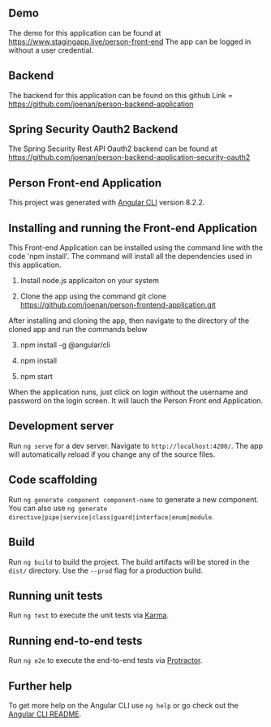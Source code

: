 ## Demo 
The demo for this application can be found at https://www.stagingapp.live/person-front-end The app can be logged in without a user credential. 

## Backend
The backend for this application can be found on this github Link = https://github.com/joenan/person-backend-application

## Spring Security Oauth2 Backend
The Spring Security Rest API Oauth2 backend can be found at https://github.com/joenan/person-backend-application-security-oauth2

## Person Front-end Application
This project was generated with [Angular CLI](https://github.com/angular/angular-cli) version 8.2.2.

## Installing and running the Front-end Application 
This Front-end Application can be installed using the command line with the code 'npm install'. The command will install all the dependencies used in this application.

1. Install node.js applicaiton on your system

2. Clone the app using the command  git clone https://github.com/joenan/person-frontend-application.git

After installing and cloning the app, then navigate to the directory of the cloned app and run the commands below 

3. npm install -g @angular/cli

4. npm install 

5. npm start

When the application runs, just click on login without the username and password on the login screen. It will lauch the Person Front end Application.

## Development server

Run `ng serve` for a dev server. Navigate to `http://localhost:4200/`. The app will automatically reload if you change any of the source files.

## Code scaffolding

Run `ng generate component component-name` to generate a new component. You can also use `ng generate directive|pipe|service|class|guard|interface|enum|module`.

## Build

Run `ng build` to build the project. The build artifacts will be stored in the `dist/` directory. Use the `--prod` flag for a production build.

## Running unit tests

Run `ng test` to execute the unit tests via [Karma](https://karma-runner.github.io).

## Running end-to-end tests

Run `ng e2e` to execute the end-to-end tests via [Protractor](http://www.protractortest.org/).

## Further help

To get more help on the Angular CLI use `ng help` or go check out the [Angular CLI README](https://github.com/angular/angular-cli/blob/master/README.md).
